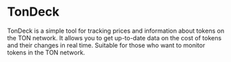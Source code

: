 # TonDeck
TonDeck is a simple tool for tracking prices and information about tokens on the TON network. It allows you to get up-to-date data on the cost of tokens and their changes in real time. Suitable for those who want to monitor tokens in the TON network.
